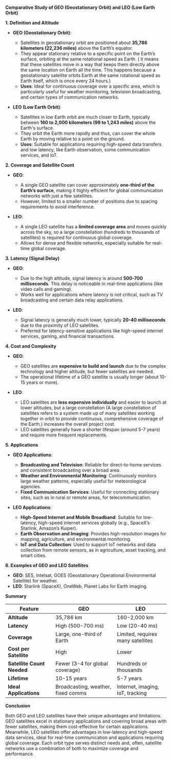**Comparative Study of GEO (Geostationary Orbit) and LEO (Low Earth Orbit)**

**1. Definition and Altitude**

- **GEO (Geostationary Orbit)**:
  - Satellites in geostationary orbit are positioned about **35,786 kilometers (22,236 miles)** above the Earth’s equator.
  - They appear stationary relative to a specific point on the Earth’s surface, orbiting at the same rotational speed as Earth. ( it means that these satellites move in a way that keeps them directly above the same location on Earth all the time. This happens because a geostationary satellite orbits Earth at the same rotational speed as Earth itself, which is once every 24 hours.)
  - **Uses**: Ideal for continuous coverage over a specific area, which is particularly useful for weather monitoring, television broadcasting, and certain types of communication networks.

- **LEO (Low Earth Orbit)**:
  - Satellites in low Earth orbit are much closer to Earth, typically between **160 to 2,000 kilometers (99 to 1,243 miles)** above the Earth's surface.
  - They orbit the Earth more rapidly and thus, can cover the whole Earth by moving relative to a point on the ground.
  - **Uses**: Suitable for applications requiring high-speed data transfers and low latency, like Earth observation, some communication services, and IoT.

**2. Coverage and Satellite Count**

- **GEO**:
  - A single GEO satellite can cover approximately **one-third of the Earth’s surface**, making it highly efficient for global communication networks with just a few satellites.
  - However, limited to a smaller number of positions due to spacing requirements to avoid interference.

- **LEO**:
  - A single LEO satellite has a **limited coverage area** and moves quickly across the sky, so a large constellation (hundreds to thousands of satellites) is required for continuous global coverage.
  - Allows for dense and flexible networks, especially suitable for real-time global coverage.

**3. Latency (Signal Delay)**

- **GEO**:
  - Due to the high altitude, signal latency is around **500-700 milliseconds**. This delay is noticeable in real-time applications (like video calls and gaming).
  - Works well for applications where latency is not critical, such as TV broadcasting and certain data relay applications.

- **LEO**:
  - Signal latency is generally much lower, typically **20-40 milliseconds** due to the proximity of LEO satellites.
  - Preferred for latency-sensitive applications like high-speed internet services, gaming, and financial transactions.

**4. Cost and Complexity**

- **GEO**:
  - GEO satellites are **expensive to build and launch** due to the complex technology and higher altitude, but fewer satellites are needed.
  - The operational lifetime of a GEO satellite is usually longer (about 10-15 years or more).

- **LEO**:
  - LEO satellites are **less expensive individually** and easier to launch at lower altitudes, but a large constellation (A large constellation of satellites refers to a system made up of many satellites working together in orbit to provide continuous, comprehensive coverage of the Earth.) increases the overall project cost.
  - LEO satellites generally have a shorter lifespan (around 5-7 years) and require more frequent replacements.

**5. Applications**

- **GEO Applications**:
  - **Broadcasting and Television**: Reliable for direct-to-home services and consistent broadcasting over a broad area.
  - **Weather and Environmental Monitoring**: Continuously monitors large weather patterns, especially useful for meteorological agencies.
  - **Fixed Communication Services**: Useful for connecting stationary sites, such as in rural or remote areas, for telecommunication.

- **LEO Applications**:
  - **High-Speed Internet and Mobile Broadband**: Suitable for low-latency, high-speed internet services globally (e.g., SpaceX’s Starlink, Amazon’s Kuiper).
  - **Earth Observation and Imaging**: Provides high-resolution images for mapping, agriculture, and environmental monitoring.
  - **IoT and Data Collection**: Used to support IoT networks and data collection from remote sensors, as in agriculture, asset tracking, and smart cities.

**6. Examples of GEO and LEO Satellites**

- **GEO**: SES, Intelsat, GOES (Geostationary Operational Environmental Satellite) for weather.
- **LEO**: Starlink (SpaceX), OneWeb, Planet Labs for Earth imaging.

**Summary**

| Feature                    | GEO                                | LEO                              |
|----------------------------|------------------------------------|----------------------------------|
| **Altitude**               | 35,786 km                          | 160-2,000 km                     |
| **Latency**                | High (500-700 ms)                  | Low (20-40 ms)                   |
| **Coverage**               | Large, one-third of Earth          | Limited, requires many satellites |
| **Cost per Satellite**     | High                               | Lower                            |
| **Satellite Count Needed** | Fewer (3-4 for global coverage)    | Hundreds or thousands            |
| **Lifetime**               | 10-15 years                        | 5-7 years                        |
| **Ideal Applications**     | Broadcasting, weather, fixed comms | Internet, imaging, IoT, tracking |

**Conclusion**

Both GEO and LEO satellites have their unique advantages and limitations. GEO satellites excel in stationary applications and covering broad areas with fewer satellites, making them cost-effective for certain applications. Meanwhile, LEO satellites offer advantages in low-latency and high-speed data services, ideal for real-time communication and applications requiring global coverage. Each orbit type serves distinct needs and, often, satellite networks use a combination of both to maximize coverage and performance.

